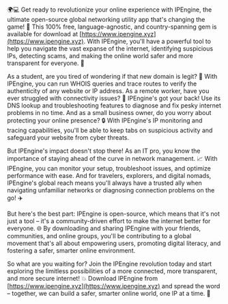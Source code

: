 🌍💻 Get ready to revolutionize your online experience with IPEngine, the ultimate open-source global networking utility app that's changing the game! 🚀 This 100% free, language-agnostic, and country-spanning gem is available for download at [https://www.ipengine.xyz](https://www.ipengine.xyz). With IPEngine, you'll have a powerful tool to help you navigate the vast expanse of the internet, identifying suspicious IPs, detecting scams, and making the online world safer and more transparent for everyone. 💪

As a student, are you tired of wondering if that new domain is legit? 🤔 With IPEngine, you can run WHOIS queries and trace routes to verify the authenticity of any website or IP address. As a remote worker, have you ever struggled with connectivity issues? 📡 IPEngine's got your back! Use its DNS lookup and troubleshooting features to diagnose and fix pesky internet problems in no time. And as a small business owner, do you worry about protecting your online presence? 🔒 With IPEngine's IP monitoring and tracing capabilities, you'll be able to keep tabs on suspicious activity and safeguard your website from cyber threats.

But IPEngine's impact doesn't stop there! As an IT pro, you know the importance of staying ahead of the curve in network management. 📈 With IPEngine, you can monitor your setup, troubleshoot issues, and optimize performance with ease. And for travelers, explorers, and digital nomads, IPEngine's global reach means you'll always have a trusted ally when navigating unfamiliar networks or diagnosing connection problems on the go! ✈️

But here's the best part: IPEngine is open-source, which means that it's not just a tool – it's a community-driven effort to make the internet better for everyone. 🌐 By downloading and sharing IPEngine with your friends, communities, and online groups, you'll be contributing to a global movement that's all about empowering users, promoting digital literacy, and fostering a safer, smarter online environment.

So what are you waiting for? Join the IPEngine revolution today and start exploring the limitless possibilities of a more connected, more transparent, and more secure internet! 💥 Download IPEngine from [https://www.ipengine.xyz](https://www.ipengine.xyz) and spread the word – together, we can build a safer, smarter online world, one IP at a time. 🚀